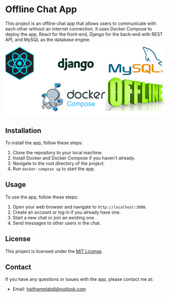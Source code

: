# Offline Chat App

This project is an offline chat app that allows users to communicate with each other without an internet connection. It uses Docker Compose to deploy the app, React for the front-end, Django for the back-end with REST API, and MySQL as the database engine.

![](./chat.png)

## Installation

To install the app, follow these steps:

1. Clone the repository to your local machine.
2. Install Docker and Docker Compose if you haven't already.
3. Navigate to the root directory of the project.
4. Run `docker-compose up` to start the app.

## Usage

To use the app, follow these steps:

1. Open your web browser and navigate to `http://localhost:3000`.
2. Create an account or log in if you already have one.
3. Start a new chat or join an existing one.
4. Send messages to other users in the chat.


## License

This project is licensed under the [MIT License](https://opensource.org/licenses/MIT).

## Contact

If you have any questions or issues with the app, please contact me at:

- Email: haithamelabdl@outlook.com
